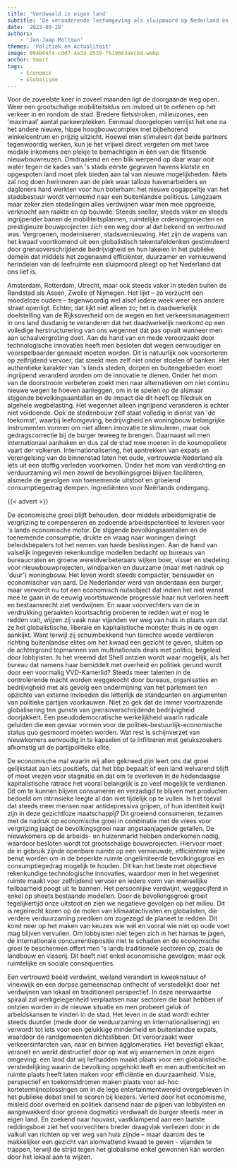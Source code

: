 ```yaml
---
title: 'Verdwaald in eigen land'
subtitle: 'De veranderende leefomgeving als sluipmoord op Nederland én wijze globalisme te verslaan'
date: '2023-09-28'
authors:
    - 'Jan-Jaap Moltman'
themes: 'Politiek en Actualiteit'
image: 094b64f4-cdd7-4e33-8529-f619663aecb8.webp
anchor: Smart
tags:
    - Economie
    - Globalisme
---
```


Voor de zoveelste keer in zoveel maanden ligt de doorgaande weg open. Weer een grootschalige mobiliteitsklus om invloed uit te oefenen op het verkeer in en rondom de stad. Bredere fietsstroken, milieuzones, een 'maximaal' aantal parkeerplekken. Eenmaal doorgelopen verrijst het ene na het andere nieuwe, hippe hoogbouwcomplex met bijbehorend winkelcentrum en prijzig uitzicht. Hoewel men stimuleert dat beide partners tegenwoordig werken, kun je het vrijwel direct vergeten om met twee modale inkomens een plekje te bemachtigen in één van die flitsende nieuwbouwreuzen. Omdraaiend en een blik werpend op daar waar ooit water tegen de kades van 's stads eerste gegraven havens klotste en opgespoten land moet plek bieden aan tal van nieuwe mogelijkheden. Niets zal nog doen herinneren aan de plek waar talloze havenarbeiders en dagloners hard werkten voor hun boterham: het nieuwe oogappeltje van het stadsbestuur wordt vernoemd naar een buitenlandse politicus. Langzaam maar zeker zien stedelingen alles verdwijnen waar men mee opgroeide, verknocht aan raakte en op bouwde. Steeds sneller, steeds vaker en steeds ingrijpender banen de mobiliteitsplannen, ruimtelijke ordeningprojecten en prestigieuze bouwprojecten zich een weg door al dat bekend en vertrouwd was. Vergroenen, moderniseren, stadsvernieuwing. Het zijn de wapens van het kwaad voortkomend uit een globalistisch tekentafeldenken gestimuleerd door grensoverschrijdende bedrijvigheid en hun lakeien in het publieke domein dat middels het zogenaamd efficiënter, duurzamer en vernieuwend herindelen van de leefruimte een sluipmoord pleegt op het Nederland dat ons lief is. 
 
Amsterdam, Rotterdam, Utrecht, maar ook steeds vaker in steden buiten de Randstad als Assen, Zwolle of Nijmegen. Het lijkt – zo verzucht een moedeloze oudere – tegenwoordig wel alsof iedere week weer een andere straat openligt. Echter, dat lijkt niet alleen zo; het is daadwerkelijk doelstelling van de Rijksoverheid om de wegen en het verkeersmanagement in ons land dusdanig te veranderen dat het daadwerkelijk neerkomt op een volledige herstructurering van ons wegennet dat pas opvalt wanneer men aan schaalvergroting doet. Aan de hand van en mede veroorzaakt door technologische innovaties heeft men besloten dat wegen eenvoudiger en voorspelbaarder gemaakt moeten worden. Dit is natuurlijk ook voorsorteren op zelfrijdend vervoer, dat steekt men zelf niet onder stoelen of banken. Het authentieke karakter van 's lands steden, dorpen en buitengebieden moet ingrijpend veranderd worden om de innovatie te dienen. Onder het mom van de doorstroom verbeteren zoekt men naar alternatieven om niet continu nieuwe wegen te hoeven aanleggen, om in te spelen op de alsmaar stijgende bevolkingsaantallen en de impact die dit heeft op filedruk en algehele wegbelasting. Het wegennet alleen ingrijpend veranderen is echter niet voldoende. Ook de stedenbouw zelf staat volledig in dienst van 'de toekomst', waarbij leefomgeving, bedrijvigheid en woningbouw belangrijke instrumenten vormen om niet alleen innovatie te stimuleren, maar ook gedragscorrectie bij de burger teweeg te brengen. Daarnaast wil men internationaal aanhaken en dus zal de stad mee moeten in de kosmopoliete vaart der volkeren. Internationalisering, het aantrekken van expats en verengelsing van de binnenstad laten het oude, vertrouwde Nederland als iets uit een stoffig verleden voorkomen. Onder het mom van verdichting en verduurzaming wil men zowel de bevolkingsgroei blijven faciliteren, alsmede de gevolgen van toenemende uitstoot en groeiend consumptiegedrag dempen. Ingrediënten voor Neêrlands ondergang.

{{< advert >}}
 
De economische groei blijft behouden, door middels arbeidsmigratie de vergrijzing te compenseren en zodoende arbeidspotentieel te leveren voor 's lands economische motor. De stijgende bevolkingsaantallen en de toenemende consumptie, drukte en vraag naar woningen dwingt beleidsbepalers tot het nemen van harde beslissingen. Aan de hand van valselijk ingegeven rekenkundige modellen bedacht op bureaus van bureaucraten en groene wereldverbeteraars wijken boer, visser en stedeling voor nieuwbouwprojecten, windparken en duurzame (maar met nadruk op 'duur') woningbouw. Het leven wordt steeds compacter, benauwder en economischer van aard. De Nederlander werd van onderdaan een burger, maar verwordt nu tot een economisch nutsobject dat indien het niet wenst mee te gaan in de eeuwig voortstuwende progressie haar nut verloren heeft en bestaansrecht ziet verdwijnen. En waar voorvechters van de in verdrukking geraakten koortsachtig proberen te redden wat er nog te redden valt, wijzen zij vaak naar vijanden ver weg van huis in plaats van dat ze het globalistische, liberale en kapitalistische monster thuis in de ogen aankijkt. Want terwijl zij schuimbekkend hun terechte woede ventileren richting buitenlandse elites om het kwaad een gezicht te geven, sluiten op de achtergrond topmannen van multinationals deals met politici, begeleid door lobbyisten. Is het vreemd dat Shell ontzien wordt waar mogelijk, als het bureau dat namens haar bemiddelt met overheid en politiek gerund wordt door een voormalig VVD-Kamerlid? Steeds meer talenten in de controlerende macht worden weggekocht door bureaus, organisaties en bedrijvigheid met als gevolg een ondermijning van het parlement ten opzichte van externe invloeden die letterlijk de standpunten en argumenten van politieke partijen voorkauwen. Niet zo gek dat de immer voortrazende globalisering ten gunste van grensoverschrijdende bedrijvigheid doorjakkert. Een pseudodemocratische werkelijkheid waarin radicale geluiden die een gevaar vormen voor de politiek-bestuurlijk-economische status quo gesmoord moeten worden. Wat rest is schijnverzet van nieuwkomers eenvoudig in te kapselen of te infiltreren met gelukszoekers afkomstig uit de partijpolitieke elite. 
 
De economische mal waarin wij allen gekneed zijn leert ons dat groei gelijkstaat aan iets positiefs, dat het bbp bepaalt of een land welvarend blijft of moet vrezen voor stagnatie en dat om te overleven in de hedendaagse kapitalistische ratrace het vooral belangrijk is zo veel mogelijk te verdienen. Dit om te kunnen blijven consumeren en verzadigd te blijven met producten bedoeld om intrinsieke leegte al dan niet tijdelijk op te vullen. Is het toeval dat steeds meer mensen naar antidepressiva grijpen, of hun identiteit kwijt zijn in deze gezichtloze maatschappij? Dit groeiend consumeren, tezamen met de nadruk op economische groei in combinatie met de vrees voor vergrijzing jaagt de bevolkingsgroei naar angstaanjagende getallen. De nieuwkomers op de arbeids- en huizenmarkt hebben onderkomen nodig, waardoor besloten wordt tot grootschalige bouwprojecten. Hiervoor moet de in gebruik zijnde openbare ruimte op een vernieuwde, efficiëntere wijze benut worden om in de beperkte ruimte ongelimiteerde bevolkingsgroei en consumptiegedrag mogelijk te houden. Dit kan het beste met objectieve rekenkundige technologische innovaties, waardoor men in het wegennet ruimte maakt voor zelfrijdend vervoer en iedere vorm van menselijke feilbaarheid poogt uit te bannen. Het persoonlijke verdwijnt, weggecijferd in enkel op sheets bestaande modellen. Door de bevolkingsgroei groeit tegelijkertijd onze uitstoot en zien we negatieve gevolgen op het milieu. Dit is regelrecht koren op de molen van klimaatactivisten en globalisten, die verdere verduurzaming prediken om zogezegd de planeet te redden. Dit komt neer op het maken van keuzes wie wél en vooral wie níét op oude voet mag blijven vervuilen. Om lobbyisten niet tegen zich in het harnas te jagen, de internationale concurrentiepositie niet te schaden en de economische groei te beschermen offert men 's lands traditionele sectoren op, zoals de landbouw en visserij. Dit heeft niet enkel economische gevolgen, maar ook ruimtelijke en sociale consequenties.  
 
Een vertrouwd beeld verdwijnt, weiland verandert in kweeknatuur of vinexwijk en een dorpse gemeenschap onthecht of verstedelijkt door het verdwijnen van lokaal en traditioneel perspectief. In deze neerwaartse spiraal zal werkgelegenheid verplaatsen naar sectoren die baat hebben of ontzien worden in de nieuwe situatie en men probeert geluk of arbeidskansen te vinden in de stad. Het leven in de stad wordt echter steeds duurder (mede door de verduurzaming en internationalisering) en verwordt tot iets voor een gelukkige minderheid en buitenlandse expats, waardoor de randgemeenten dichtslibben. Dit veroorzaakt weer verkeersinfarcten van, naar en binnen agglomeraties. Het bevestigt elkaar, versnelt en werkt destructief door op wat wij waarnemen in onze eigen omgeving: een land dat wij liefhadden maakt plaats voor een globalistische verstedelijking waarin de bevolking opgehokt leeft en men authenticiteit en ruimte plaats heeft laten maken voor efficiëntie en duurzaamheid. Visie, perspectief en toekomstdromen maken plaats voor ad-hoc kortetermijnoplossingen om in de lege entertainmentwereld overgebleven in het publieke debat snel te scoren bij kiezers. Verleid door het economisme, misleid door overheid en politiek dansend naar de pijpen van lobbyisten en aangewakkerd door groene dogmatici verdwaalt de burger steeds meer in eigen land. En zoekend naar houvast, vastklampend aan een laatste reddingsboei ziet het voorvechters breder draagvlak verliezen door in de valkuil van richten op ver weg van huis zijnde – maar daarom des te makkelijker een gezicht van alomvattend kwaad te geven - vijanden te trappen, terwijl de strijd tegen het globalisme enkel gewonnen kan worden door het lokaal aan te wijzen.
